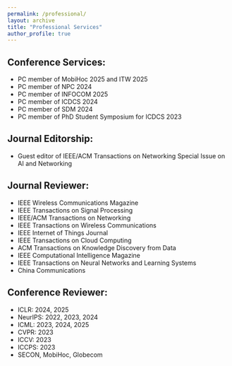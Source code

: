 ```yaml
---
permalink: /professional/
layout: archive
title: "Professional Services"
author_profile: true
---
```

## Conference Services:

* PC member of MobiHoc 2025 and ITW 2025
* PC member of NPC 2024
* PC member of INFOCOM 2025
* PC member of ICDCS 2024
* PC member of SDM 2024
* PC member of PhD Student Symposium for ICDCS 2023

## Journal Editorship:

* Guest editor of IEEE/ACM Transactions on Networking Special Issue on AI and Networking

## Journal Reviewer:

* IEEE Wireless Communications Magazine
* IEEE Transactions on Signal Processing
* IEEE/ACM Transactions on Networking
* IEEE Transactions on Wireless Communications
* IEEE Internet of Things Journal
* IEEE Transactions on Cloud Computing
* ACM Transactions on Knowledge Discovery from Data
* IEEE Computational Intelligence Magazine
* IEEE Transactions on Neural Networks and Learning Systems
* China Communications

## Conference Reviewer:

* ICLR: 2024, 2025
* NeurIPS: 2022, 2023, 2024
* ICML: 2023, 2024, 2025
* CVPR: 2023
* ICCV: 2023
* ICCPS: 2023
* SECON, MobiHoc, Globecom
